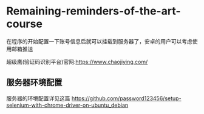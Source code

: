 # Remaining-reminders-of-the-art-course
在程序的开始配置一下账号信息后就可以挂载到服务器了，安卓的用户可以考虑使用邮箱推送

超级鹰(验证码识别平台)官网:https://www.chaojiying.com/
## 服务器环境配置
服务器的环境配置详见这篇
https://github.com/password123456/setup-selenium-with-chrome-driver-on-ubuntu_debian

